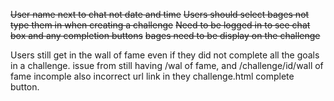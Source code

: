 
~~User name next to chat not date and time~~
~~Users should select bages not type them in when creating a challenge~~
~~Need to be logged in to see chat box and any completion buttons~~
~~bages need to be display on the challenge~~


Users still get in the wall of fame even if they did not complete all the goals in a challenge.
    issue from still having /wal of fame, and /challenge/id/wall of fame incomple
    also incorrect url link in they challenge.html complete button.